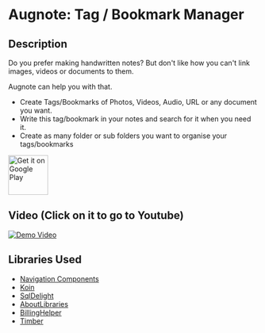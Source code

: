 # Augnote: Tag / Bookmark Manager
## Description
Do you prefer making handwritten notes?
But don't like how you can't link images, videos or documents to them.

Augnote can help you with that.

- Create Tags/Bookmarks of Photos, Videos, Audio, URL or any document you want.
- Write this tag/bookmark in your notes and search for it when you need it.
- Create as many folder or sub folders you want to organise your tags/bookmarks

<a href='https://play.google.com/store/apps/details?id=com.github.yashx.augnote'>
 <img alt='Get it on Google Play'
      src='https://play.google.com/intl/en_us/badges/images/generic/en_badge_web_generic.png'
      height="80"/>
</a>

## Video (Click on it to go to Youtube)
[![Demo Video](https://img.youtube.com/vi/AnFxzVnRY04/0.jpg)](https://www.youtube.com/watch?v=AnFxzVnRY04)

## Libraries Used
- [Navigation Components](https://developer.android.com/guide/navigation/navigation-getting-started)
- [Koin](https://github.com/InsertKoinIO/koin)
- [SqlDelight](https://github.com/cashapp/sqldelight)
- [AboutLibraries](https://github.com/mikepenz/AboutLibraries)
- [BillingHelper](https://github.com/mvojtkovszky/BillingHelper)
- [Timber](https://github.com/JakeWharton/timber)
